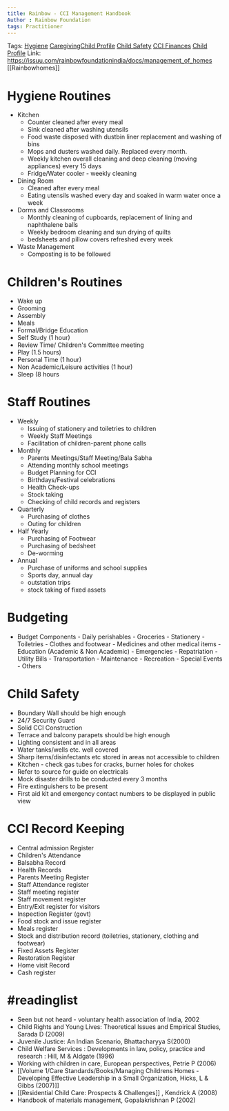 ```yaml
---
title: Rainbow - CCI Management Handbook
Author : Rainbow Foundation
tags: Practitioner
---
```

Tags: [Hygiene](Hygiene.md) [Caregiving](Roll%20Ups/Caregiving/Caregiving.md)[Child Profile](Child%20Profile.md) [Child Safety](Roll%20Ups/Child%20Safety/Child%20Safety.md) [CCI Finances](Roll%20Ups/CCI%20Operations/CCI%20Finances.md) [Child Profile](Child%20Profile.md)
Link: https://issuu.com/rainbowfoundationindia/docs/management_of_homes [[Rainbowhomes]]


# Hygiene Routines
- Kitchen
	- Counter cleaned after every meal
	- Sink cleaned after washing utensils
	- Food waste disposed with dustbin liner replacement and washing of bins
	- Mops and dusters washed daily. Replaced every month. 
	- Weekly kitchen overall cleaning and deep cleaning (moving appliances) every 15 days
	- Fridge/Water cooler - weekly cleaning
- Dining Room
	- Cleaned after every meal
	- Eating utensils washed every day and soaked in warm water once a week
- Dorms and Classrooms
	- Monthly cleaning of cupboards, replacement of lining and naphthalene balls
	- Weekly bedroom cleaning and sun drying of quilts
	- bedsheets and pillow covers refreshed every week
- Waste Management
	- Composting is to be followed 


# Children's Routines

- Wake up
- Grooming
- Assembly
- Meals
- Formal/Bridge Education
- Self Study (1 hour)
- Review Time/ Children's Committee meeting
- Play (1.5 hours)
- Personal Time (1 hour)
- Non Academic/Leisure activities (1 hour)
- Sleep (8 hours

# Staff Routines
- Weekly 
	-  Issuing of stationery and toiletries to children
	- Weekly Staff Meetings
	-  Facilitation of children-parent phone calls
- Monthly
	- Parents Meetings/Staff Meeting/Bala Sabha
	- Attending monthly school meetings
	- Budget Planning for CCI
	- Birthdays/Festival celebrations
	- Health Check-ups
	- Stock taking
	- Checking of child records and registers
- Quarterly
	- Purchasing of clothes
	- Outing for children
- Half Yearly
	- Purchasing of Footwear
	- Purchasing of bedsheet
	- De-worming
- Annual
	- Purchase of uniforms and school supplies
	- Sports day, annual day
	- outstation trips
	- stock taking of fixed assets


# Budgeting

- Budget Components
	  - Daily perishables
	  - Groceries
	  - Stationery
	  - Toiletries
	  - Clothes and footwear
	  - Medicines and other medical items
	  - Education (Academic & Non Academic)
	  - Emergencies
	  - Repatriation
	  - Utility Bills
	  - Transportation
	  - Maintenance
	  - Recreation
	  - Special Events
	  - Others

# Child Safety

- Boundary Wall should be high enough
- 24/7 Security Guard
- Solid CCI Construction
- Terrace and balcony parapets should be high enough
- Lighting consistent and in all areas
- Water tanks/wells etc. well covered
- Sharp items/disinfectants etc stored in areas not accessible to children
- Kitchen - check gas tubes for cracks, burner holes for chokes
- Refer to source for guide on electricals
- Mock disaster drills to be conducted every 3 months
- Fire extinguishers to be present
- First aid kit and emergency contact numbers to be displayed in public view

# CCI Record Keeping
- Central admission Register
- Children's Attendance
- Balsabha Record
- Health Records
- Parents Meeting Register
- Staff Attendance register
- Staff meeting register
- Staff movement register
- Entry/Exit register for visitors
- Inspection Register (govt)
- Food stock and issue register
- Meals register
- Stock and distribution record (toiletries, stationery, clothing and footwear)
- Fixed Assets Register
- Restoration Register
- Home visit Record
- Cash register

# #readinglist

- Seen but not heard - voluntary health association of India, 2002
- Child Rights and Young Lives: Theoretical Issues and Empirical Studies, Sarada D (2009)
- Juvenile Justice: An Indian Scenario, Bhattacharyya S(2000)
- Child Welfare Services : Developments in law, policy, practice and research : Hill, M & Aldgate (1996)
- Working with children in care, European perspectives, Petrie P (2006)
- [[Volume 1/Care Standards/Books/Managing Childrens Homes - Developing Effective Leadership in a Small Organization, Hicks, L & Gibbs (2007)]]
- [[Residential Child Care: Prospects & Challenges]] , Kendrick A (2008)
- Handbook of materials management, Gopalakrishnan P (2002)

